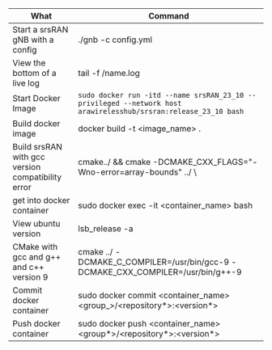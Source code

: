 
| What                                              | Command                                                                                                             |
| ------------------------------------------------- | ------------------------------------------------------------------------------------------------------------------- |
| Start a srsRAN gNB with a config                  | ./gnb -c config.yml                                                                                                 |
| View the bottom of a live log                     | tail -f /name.log                                                                                                   |
| Start Docker Image                                | ```sudo docker run -itd --name srsRAN_23_10 --privileged --network host arawirelesshub/srsran:release_23_10 bash``` |
| Build docker image                                | docker build -t <image_name> .<br>                                                                                  |
| Build srsRAN with gcc version compatibility error | cmake../  && cmake -DCMAKE_CXX_FLAGS="-Wno-error=array-bounds" ../ \                                                |
| get into docker container                         | sudo docker exec -it <container_name> bash                                                                          |
| View ubuntu version                               | lsb_release -a                                                                                                      |
| CMake with gcc and g++ and c++ version 9          | cmake ../ -DCMAKE_C_COMPILER=/usr/bin/gcc-9 -DCMAKE_CXX_COMPILER=/usr/bin/g++-9                                     |
| Commit docker container                           | sudo docker commit <container_name> <group_>/<repository*>:<version*>                                               |
| Push docker container                             | sudo docker push <container_name> <group*>/<repository*>:<version*>                                                 |
